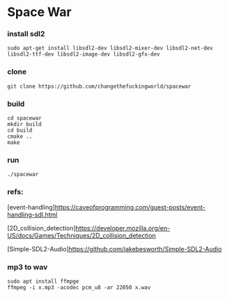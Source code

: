 # Space War

### install sdl2
```
sudo apt-get install libsdl2-dev libsdl2-mixer-dev libsdl2-net-dev libsdl2-ttf-dev libsdl2-image-dev libsdl2-gfx-dev
```

### clone
```
git clone https://github.com/changethefuckingworld/spacewar
```

### build
```
cd spacewar
mkdir build
cd build
cmake ..
make
```

### run
```
./spacewar
```


### refs:

[event-handling]https://caveofprogramming.com/guest-posts/event-handling-sdl.html

[2D_collision_detection]https://developer.mozilla.org/en-US/docs/Games/Techniques/2D_collision_detection

[Simple-SDL2-Audio]https://github.com/jakebesworth/Simple-SDL2-Audio

### mp3 to wav

```
sudo apt install ffmpge
ffmpeg -i x.mp3 -acodec pcm_u8 -ar 22050 x.wav
```